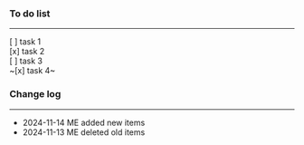 ### To do list

---

[ ] task 1  
[x] task 2  
[ ] task 3  
~[x] task 4~

### Change log

---

- 2024-11-14 ME added new items
- 2024-11-13 ME deleted old items
